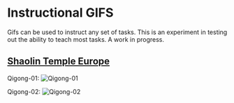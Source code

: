 Instructional GIFS
===================

Gifs can be used to instruct any set of tasks. This is an experiment in testing out the ability to teach most tasks. A work in progress. 

[Shaolin Temple Europe](https://www.youtube.com/@ShaolinTempleEurope 'Shaolin Temple Europe')
---------------------------------------------------------------------

Qigong-01:
![Qigong-01](https://github.com/decyphertek-io/instructional_gifs/raw/main/qigong/Shaolin_Qi_Gong_01.gif)

Qigong-02:
![Qigong-02](https://github.com/decyphertek-io/instructional_gifs/raw/main/qigong/Shaolin_Qi_Gong_02.gif)